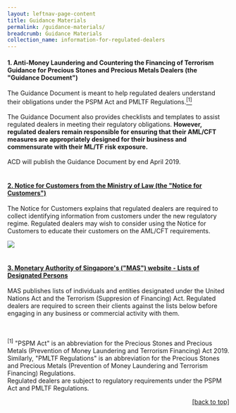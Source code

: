 ```yaml
---
layout: leftnav-page-content
title: Guidance Materials
permalink: /guidance-materials/
breadcrumb: Guidance Materials
collection_name: information-for-regulated-dealers
---
```

#### 1. Anti-Money Laundering and Countering the Financing of Terrorism Guidance for Precious Stones and Precious Metals Dealers (the "**Guidance Document**")
<a id="guidance"></a>
The Guidance Document is meant to help regulated dealers understand their obligations under the PSPM Act and PMLTF Regulations.<a href="#footnote1"><sup>[1]</sup></a><br><br> 
The Guidance Document also provides checklists and templates to assist regulated dealers in meeting their regulatory obligations.  <b>However, regulated dealers remain responsible for ensuring that their AML/CFT measures are appropriately designed for their business and commensurate with their ML/TF risk exposure.</b><br><br>
ACD will publish the Guidance Document by end April 2019.<br><br>

#### [2. Notice for Customers from the Ministry of Law (the "**Notice for Customers**")](/images/Notice%20for%20Customers%20-%20PSPM%20Act.pdf)

The Notice for Customers explains that regulated dealers are required to collect identifying information from customers under the new regulatory regime. Regulated dealers may wish to consider using the Notice for Customers to educate their customers on the AML/CFT requirements.

<a href="https://github.com/isomerpages/mlaw-acd/raw/staging/images/Notice%20for%20Customers.pdf"><img src="https://github.com/isomerpages/mlaw-acd/raw/staging/images/Notice%20for%20Customers.png"></a><br><br>

#### [3. Monetary Authority of Singapore's ("MAS") website - Lists of Designated Persons](http://www.mas.gov.sg/Regulations-and-Financial-Stability/Anti-Money-Laundering-Countering-The-Financing-Of-Terrorism-And-Targeted-Financial-Sanctions/Targeted-Financial-Sanctions/Lists-of-Designated-Individuals-and-Entities.aspx)

MAS publishes lists of individuals and entities designated under the United Nations Act and the Terrorism (Suppresion of Financing) Act. Regulated dealers are required to screen their clients against the lists below before engaging in any business or commercial activity with them.<br><br><br>

<a id="footnote1"><sup>[1]</sup></a> "PSPM Act" is an abbreviation for the Precious Stones and Precious Metals (Prevention of Money Laundering and Terrorism Financing) Act 2019. <br> Similarly, "PMLTF Regulations" is an abbreviation for the Precious Stones and Precious Metals (Prevention of Money Laundering and Terrorism Financing) Regulations. <br> Regulated dealers are subject to regulatory requirements under the PSPM Act and PMLTF Regulations.
<p align="right"><a href="#guidance"><u>[back to top]</u></a></p>

